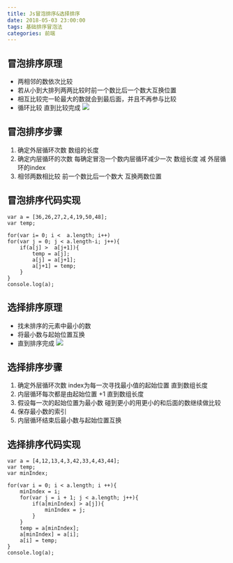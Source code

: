 ```yaml
---
title: Js冒泡排序&选择排序
date: 2018-05-03 23:00:00
tags: 基础排序冒泡法
categories: 前端
---
```


## 冒泡排序原理
- 两相邻的数依次比较
- 若从小到大排列两两比较时前一个数比后一个数大互换位置
- 相互比较完一轮最大的数就会到最后面，并且不再参与比较
- 循环比较 直到比较完成
![](https://ws1.sinaimg.cn/large/006WOZytgy1fqy8ra7e3cg30d706vn7w.jpg)

## 冒泡排序步骤
1. 确定外层循环次数   数组的长度
2. 确定内层循环的次数  每确定冒泡一个数内层循环减少一次 数组长度 减 外层循环的index 
3. 相邻两数相比较  前一个数比后一个数大 互换两数位置

## 冒泡排序代码实现
```
var a = [36,26,27,2,4,19,50,48];
var temp;

for(var i= 0; i <  a.length; i++)
for(var j = 0; j < a.length-i; j++){
    if(a[j] >  a[j+1]){
        temp = a[j];
        a[j] = a[j+1];
        a[j+1] = temp;
    }
}
console.log(a);
```

## 选择排序原理
- 找未排序的元素中最小的数
- 将最小数与起始位置互换
- 直到排序完成
![](https://ws1.sinaimg.cn/large/006WOZytgy1fqy96u2mbgg30gg06n7aa.jpg)

## 选择排序步骤
1. 确定外层循环次数 index为每一次寻找最小值的起始位置 直到数组长度
2. 内层循环每次都是由起始位置 +1 直到数组长度
3. 假设每一次的起始位置为最小数 碰到更小的用更小的和后面的数继续做比较
4. 保存最小数的索引
5. 内层循环结束后最小数与起始位置互换

## 选择排序代码实现
```
var a = [4,12,13,4,3,42,33,4,43,44];
var temp;
var minIndex;

for(var i = 0; i < a.length; i ++){
    minIndex = i;
    for(var j = i + 1; j < a.length; j++){
        if(a[minIndex] > a[j]){
            minIndex = j;
        }
    }
    temp = a[minIndex];
    a[minIndex] = a[i];
    a[i] = temp;
}
console.log(a);
```